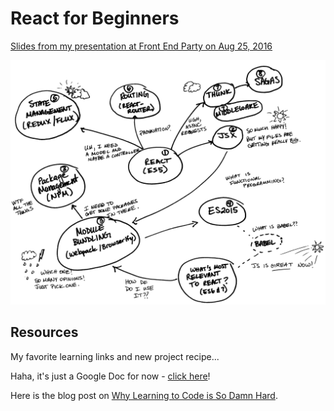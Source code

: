 # React for Beginners

[Slides from my presentation at Front End Party on Aug 25, 2016](https://speakerdeck.com/siakaramalegos/getting-started-with-react)

![alt slide preview](https://github.com/siakaramalegos/react-for-beginners/blob/master/preview.png)

## Resources

My favorite learning links and new project recipe...

Haha, it's just a Google Doc for now - [click here](https://docs.google.com/document/d/1f8WPZp28c3DbcRmzlX4llTLtpQdlxkhnLeNKSmX4vdk/edit?usp=sharing)!

Here is the blog post on [Why Learning to Code is So Damn Hard](https://www.vikingcodeschool.com/posts/why-learning-to-code-is-so-damn-hard).
